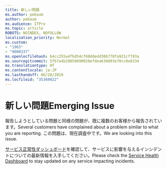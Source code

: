 ```yaml
---
title: 新しい問題
ms.author: pebaum
author: pebaum
ms.audience: ITPro
ms.topic: article
ROBOTS: NOINDEX, NOFOLLOW
localization_priority: Normal
ms.custom:
- "1965"
- "9000337"
ms.openlocfilehash: b4cc255a4fbd54cf68ddedd30b778fa921cf793a
ms.sourcegitcommit: 5fb7a4b28859690020efdea630d03e70cc0e6334
ms.translationtype: HT
ms.contentlocale: ja-JP
ms.lasthandoff: 06/28/2019
ms.locfileid: "35369022"
---
```

# <a name="emerging-issue"></a><span data-ttu-id="96be2-102">新しい問題</span><span class="sxs-lookup"><span data-stu-id="96be2-102">Emerging Issue</span></span>

<span data-ttu-id="96be2-103">報告しようとしている問題と同様の問題が、既に複数のお客様から報告されています。</span><span class="sxs-lookup"><span data-stu-id="96be2-103">Several customers have complained about a problem similar to what you are reporting.</span></span> <span data-ttu-id="96be2-104">この問題は、現在調査中です。</span><span class="sxs-lookup"><span data-stu-id="96be2-104">We are looking into this issue.</span></span>

<span data-ttu-id="96be2-105">[サービス正常性ダッシュボード](https://admin.microsoft.com/adminportal/home#/servicehealth)を確認して、サービスに影響を与えるインシデントについての最新情報を入手してください。</span><span class="sxs-lookup"><span data-stu-id="96be2-105">Please check the [Service Health Dashboard](https://admin.microsoft.com/adminportal/home#/servicehealth) to stay updated on any service impacting incidents.</span></span>